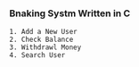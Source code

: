 ### Bnaking Systm Written in C

```
1. Add a New User
2. Check Balance
3. Withdrawl Money
4. Search User
```
